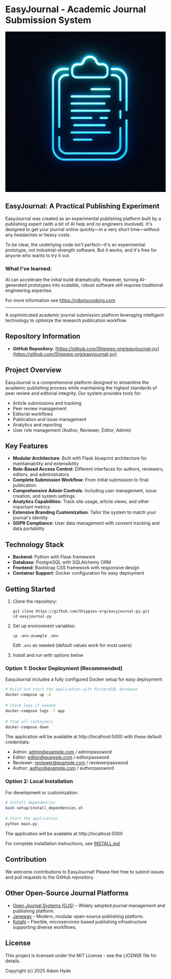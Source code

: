 # EasyJournal - Academic Journal Submission System

![EasyJournal Logo](generated-icon.png)

## EasyJournal: A Practical Publishing Experiment

EasyJournal was created as an experimental publishing platform built by a publishing expert (with a bit of AI help and no engineers involved). It's designed to get your journal online quickly—in a very short time—without any headaches or heavy costs.

To be clear, the underlying code isn't perfect—it's an experimental prototype, not industrial-strength software. But it works, and it's free for anyone who wants to try it out.

### What I've learned:
AI can accelerate the initial build dramatically. However, turning AI-generated prototypes into scalable, robust software still requires traditional engineering expertise.

For more information see https://robotscooking.com

---

A sophisticated academic journal submission platform leveraging intelligent technology to optimize the research publication workflow.

## Repository Information

- **GitHub Repository**: [https://github.com/Shippies-org/easyjournal-py](https://github.com/Shippies-org/easyjournal-py)

## Project Overview

EasyJournal is a comprehensive platform designed to streamline the academic publishing process while maintaining the highest standards of peer review and editorial integrity. Our system provides tools for:

- Article submissions and tracking
- Peer review management
- Editorial workflows
- Publication and issue management
- Analytics and reporting
- User role management (Author, Reviewer, Editor, Admin)

## Key Features

- **Modular Architecture**: Built with Flask blueprint architecture for maintainability and extensibility
- **Role-Based Access Control**: Different interfaces for authors, reviewers, editors, and administrators
- **Complete Submission Workflow**: From initial submission to final publication
- **Comprehensive Admin Controls**: Including user management, issue creation, and system settings
- **Analytics Capabilities**: Track site usage, article views, and other important metrics
- **Extensive Branding Customization**: Tailor the system to match your journal's identity
- **GDPR Compliance**: User data management with consent tracking and data portability

## Technology Stack

- **Backend**: Python with Flask framework
- **Database**: PostgreSQL with SQLAlchemy ORM
- **Frontend**: Bootstrap CSS framework with responsive design
- **Container Support**: Docker configuration for easy deployment

## Getting Started

1. Clone the repository:
   ```
   git clone https://github.com/Shippies-org/easyjournal-py.git
   cd easyjournal-py
   ```

2. Set up environment variables:
   ```
   cp .env.example .env
   ```
   Edit `.env` as needed (default values work for most users)

3. Install and run with options below
   
### Option 1: Docker Deployment (Recommended)

EasyJournal includes a fully configured Docker setup for easy deployment:

```bash
# Build and start the application with PostgreSQL database
docker-compose up -d

# Check logs if needed
docker-compose logs -f app

# Stop all containers
docker-compose down
```

The application will be available at http://localhost:5000 with these default credentials:
- Admin: admin@example.com / adminpassword
- Editor: editor@example.com / editorpassword
- Reviewer: reviewer@example.com / reviewerpassword
- Author: author@example.com / authorpassword

### Option 2: Local Installation

For development or customization:

```bash
# Install dependencies
bash setup/install_dependencies.sh

# Start the application
python main.py
```

The application will be available at http://localhost:5000

For complete installation instructions, see [INSTALL.md](INSTALL.md)

## Contribution

We welcome contributions to EasyJournal! Please feel free to submit issues and pull requests to the GitHub repository.

## Other Open-Source Journal Platforms

- [Open Journal Systems (OJS)](https://pkp.sfu.ca/software/ojs/) – Widely adopted journal management and publishing platform.
- [Janeway](https://janeway.systems/) – Modern, modular open-source publishing platform.
- [Kotahi](https://kotahi.community/) – Flexible, microservices-based publishing infrastructure supporting diverse workflows.

## License

This project is licensed under the MIT License - see the LICENSE file for details.

Copyright (c) 2025 Adam Hyde